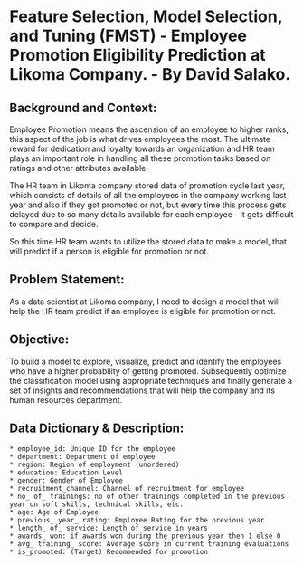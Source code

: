 # Feature Selection, Model Selection, and Tuning (FMST) - Employee Promotion Eligibility Prediction at Likoma Company. - By David Salako.

## Background and Context:

Employee Promotion means the ascension of an employee to higher ranks, this aspect of the job is what drives employees the most. The ultimate reward for dedication and loyalty towards an organization and HR team plays an important role in handling all these promotion tasks based on ratings and other attributes available.

The HR team in Likoma company stored data of promotion cycle last year, which consists of details of all the employees in the company working last year and also if they got promoted or not, but every time this process gets delayed due to so many details available for each employee - it gets difficult to compare and decide.

So this time HR team wants to utilize the stored data to make a model, that will predict if a person is eligible for promotion or not.


## Problem Statement:

As a data scientist at Likoma company, I need to design a model that will help the HR team predict if an employee is eligible for promotion or not.


## Objective:

To build a model to explore, visualize, predict and identify the employees who have a higher probability of getting promoted. Subsequently optimize the classification model using appropriate techniques and finally generate a set of insights and recommendations that will help the company and its human resources department.


## Data Dictionary & Description:

    * employee_id: Unique ID for the employee
    * department: Department of employee
    * region: Region of employment (unordered)
    * education: Education Level
    * gender: Gender of Employee
    * recruitment_channel: Channel of recruitment for employee
    * no_ of_ trainings: no of other trainings completed in the previous year on soft skills, technical skills, etc.
    * age: Age of Employee
    * previous_ year_ rating: Employee Rating for the previous year
    * length_ of_ service: Length of service in years
    * awards_ won: if awards won during the previous year then 1 else 0
    * avg_ training_ score: Average score in current training evaluations
    * is_promoted: (Target) Recommended for promotion

